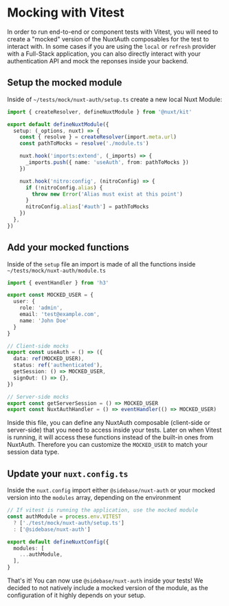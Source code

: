 # Mocking with Vitest

In order to run end-to-end or component tests with Vitest, you will need to create a "mocked" version of the NuxtAuth composables for the test to interact with. In some cases if you are using the `local` or `refresh` provider with a Full-Stack application, you can also directly interact with your authentication API and mock the reponses inside your backend.

## Setup the mocked module

Inside of `~/tests/mock/nuxt-auth/setup.ts` create a new local Nuxt Module:

```ts
import { createResolver, defineNuxtModule } from '@nuxt/kit'

export default defineNuxtModule({
  setup: (_options, nuxt) => {
    const { resolve } = createResolver(import.meta.url)
    const pathToMocks = resolve('./module.ts')

    nuxt.hook('imports:extend', (_imports) => {
      _imports.push({ name: 'useAuth', from: pathToMocks })
    })

    nuxt.hook('nitro:config', (nitroConfig) => {
      if (!nitroConfig.alias) {
        throw new Error('Alias must exist at this point')
      }
      nitroConfig.alias['#auth'] = pathToMocks
    })
  },
})
```

## Add your mocked functions

Inside of the `setup` file an import is made of all the functions inside `~/tests/mock/nuxt-auth/module.ts`

```ts
import { eventHandler } from 'h3'

export const MOCKED_USER = { 
  user: { 
    role: 'admin', 
    email: 'test@example.com', 
    name: 'John Doe'
  }
}

// Client-side mocks
export const useAuth = () => ({
  data: ref(MOCKED_USER),
  status: ref('authenticated'),
  getSession: () => MOCKED_USER,
  signOut: () => {},
})

// Server-side mocks
export const getServerSession = () => MOCKED_USER
export const NuxtAuthHandler = () => eventHandler(() => MOCKED_USER)
```

Inside this file, you can define any NuxtAuth composable (client-side or server-side) that you need to access inside your tests. Later on when Vitest is running, it will access these functions instead of the built-in ones from NuxtAuth. Therefore you can customize the `MOCKED_USER` to match your session data type.

## Update your `nuxt.config.ts`

Inside the `nuxt.config` import either `@sidebase/nuxt-auth` or your mocked version into the `modules` array, depending on the environment

```ts
// If vitest is running the application, use the mocked module
const authModule = process.env.VITEST 
  ? ['./test/mock/nuxt-auth/setup.ts'] 
  : ['@sidebase/nuxt-auth']

export default defineNuxtConfig({
  modules: [
    ...authModule,
  ],
}
```

That's it! You can now use `@sidebase/nuxt-auth` inside your tests! We decided to not natively include a mocked version of the module, as the configuration of it highly depends on your setup. 
